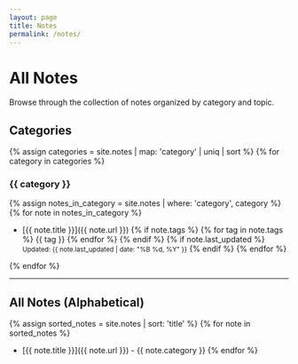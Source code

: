 ```yaml
---
layout: page
title: Notes
permalink: /notes/
---
```


# All Notes

Browse through the collection of notes organized by category and topic.

## Categories

{% assign categories = site.notes | map: 'category' | uniq | sort %}
{% for category in categories %}
### {{ category }}

{% assign notes_in_category = site.notes | where: 'category', category %}
{% for note in notes_in_category %}
- [{{ note.title }}]({{ note.url }}) 
  {% if note.tags %}
    {% for tag in note.tags %}
      <span class="tag">{{ tag }}</span>
    {% endfor %}
  {% endif %}
  {% if note.last_updated %}
    <br><small>Updated: {{ note.last_updated | date: "%B %d, %Y" }}</small>
  {% endif %}
{% endfor %}

{% endfor %}

---

## All Notes (Alphabetical)

{% assign sorted_notes = site.notes | sort: 'title' %}
{% for note in sorted_notes %}
- [{{ note.title }}]({{ note.url }}) - {{ note.category }}
{% endfor %}